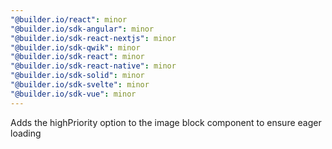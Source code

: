 ```yaml
---
"@builder.io/react": minor
"@builder.io/sdk-angular": minor
"@builder.io/sdk-react-nextjs": minor
"@builder.io/sdk-qwik": minor
"@builder.io/sdk-react": minor
"@builder.io/sdk-react-native": minor
"@builder.io/sdk-solid": minor
"@builder.io/sdk-svelte": minor
"@builder.io/sdk-vue": minor
---
```


Adds the highPriority option to the image block component to ensure eager loading
